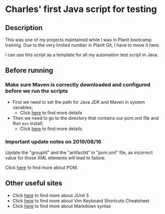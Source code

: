 # Charles' first Java script for testing
## Description
This was one of my projects maintained while I was in Planit bootcamp training. Due to the very limited number in Planit Git, I have to move it here.

I can use this script as a template for all my automation test script in Java.
## Before running
### Make sure Maven is correctly downloaded and configured before we run the scripts
- First we need to set the path for Java JDK and Maven in system variables;
  - Click [here](https://stackoverflow.com/questions/19090928/mvn-command-is-not-recognized-as-an-internal-or-external-command) to find more details
- Then we need to go to the directory that contains our pom.xml file and Run `mvn` install;
  - Click [here](https://docs.microsoft.com/en-us/azure/devops/artifacts/maven/install?view=azure-devops) to find more details

### Important update notes on 2019/08/16
Update the "groupId" and the "artifactId" in "pom.xml" file, as incorrect value for those XML elements will lead to failure.

Click [here](https://maven.apache.org/guides/introduction/introduction-to-the-pom.html) to find more about POM.
## Other useful sites
- Click [here](https://junit.org/junit5/docs/current/user-guide/) to find more about JUnit 5
- Click [here](https://www.maketecheasier.com/vim-keyboard-shortcuts-cheatsheet/) to find more about Vim Keyboard Shortcuts Cheatsheet
- Click [here](https://guides.github.com/features/mastering-markdown/) to find more about Markdown syntax
